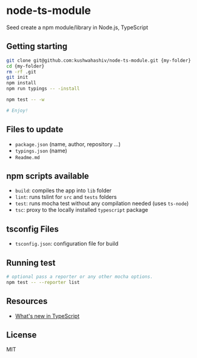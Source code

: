 # node-ts-module

Seed create a npm module/library in Node.js, TypeScript

## Getting starting

```bash
git clone git@github.com:kushwahashiv/node-ts-module.git {my-folder}
cd {my-folder}
rm -rf .git
git init
npm install
npm run typings -- -install

npm test -- -w

# Enjoy!
```

## Files to update

- `package.json` (name, author, repository ...)
- `typings.json` (name)
- `Readme.md`

## npm scripts available

- `build`: compiles the app into `lib` folder
- `lint`: runs tslint for `src` and `tests` folders
- `test`: runs mocha test without any compilation needed (uses `ts-node`)
- `tsc`: proxy to the locally installed `typescript` package


## tsconfig Files

- `tsconfig.json`: configuration file for build

## Running test

```bash
# optional pass a reporter or any other mocha options.
npm test -- --reporter list
```

## Resources

- [What's new in TypeScript](https://github.com/Microsoft/TypeScript/wiki/What's-new-in-TypeScript)

## License

MIT
